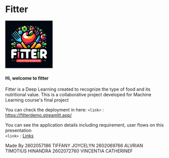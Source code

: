 # Fitter
<div>
  <img src="fitter_logo.webp" alt="Logo" width="150" height="150">
</div>

#### Hi, welcome to fitter <br>
Fitter is a Deep Learning created to recognize the type of food and its nutritional value. This is a collaborative project developed for Machine Learning course's final project

You can check the deployment in here:
`<link>` : <https://fitterdemo.streamlit.app/>

You can see the application details including requirement, user flows on this presentation <br>
`<link>` : [Links](https://www.canva.com/design/DAGHtH1JF3Q/SJk5CphxYdk0POC2M_uEPw/edit?utm_content=DAGHtH1JF3Q&utm_campaign=designshare&utm_medium=link2&utm_source=sharebutton)

Made By 
2602057186	TIFFANY JOYCELYN
2602069766	ALVRIAN TIMOTIUS HINANDRA
2602072760	VINCENTIA CATHERINEF
